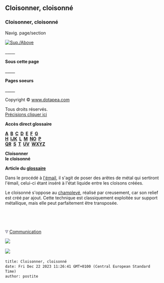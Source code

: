 ## Cloisonner, cloisonné
### Cloisonner, cloisonné
 Navig. page/section

[![Sup./Above](_derived/up_cmp_themenoir010_up.gif)](c.html)

\_\_\_\_\_

**Sous cette page**

\_\_\_\_\_

**Pages soeurs**

\_\_\_\_\_

Copyright © www.dotapea.com

Tous droits réservés.  
[Précisions cliquer ici](droitscopie.html)

**Accès direct glossaire**

**[A](a.html)  [B](b.html)  [C](c.html)  [D](d.html)  [E](e.html)  [F](f.html)  [G](g.html)  
[H](h.html)  [IJK](ijk.html)  [L](l.html)  [M](m.html)  [NO](no.html)  [P](p.html)  
[QR](qr.html)  [S](s.html)  [T](t.html)  [UV](uv.html)  [WXYZ](wxyz.html)**

**Cloisonner  
le cloisonné**

**Article du [glossaire](glossaire.html)**

Dans le procédé à [l'émail](email.html), il s'agit de poser des arêtes de métal qui sertiront l'émail, celui-ci étant inséré à l'état liquide entre les cloisons créées.

Le cloisonné s'oppose au [champlevé](champlever.html), réalisé par creusement, car son relief est créé par ajout. Cette technique est classiquement exploitée sur support métallique, mais elle peut parfaitement être transposée.



 

 ![](images/transparent122x1.gif)

![](images/flechebas.gif) [Communication](http://www.artrealite.com/annonceurs.htm) 

[![](https://cbonvin.fr/sites/regie.artrealite.com/visuels/campagne1.png)](index-2.html#20131014)

![](https://cbonvin.fr/sites/regie.artrealite.com/visuels/campagne2.png)
```
title: Cloisonner, cloisonné
date: Fri Dec 22 2023 11:26:41 GMT+0100 (Central European Standard Time)
author: postite
```
